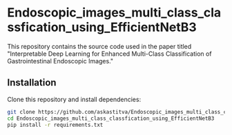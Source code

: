 # Endoscopic_images_multi_class_classfication_using_EfficientNetB3
This repository contains the source code used in the paper titled "Interpretable Deep Learning for Enhanced Multi-Class Classification of Gastrointestinal Endoscopic Images." 


## Installation
Clone this repository and install dependencies:
```bash
git clone https://github.com/askastitva/Endoscopic_images_multi_class_classfication_using_EfficientNetB3.git
cd Endoscopic_images_multi_class_classfication_using_EfficientNetB3
pip install -r requirements.txt
